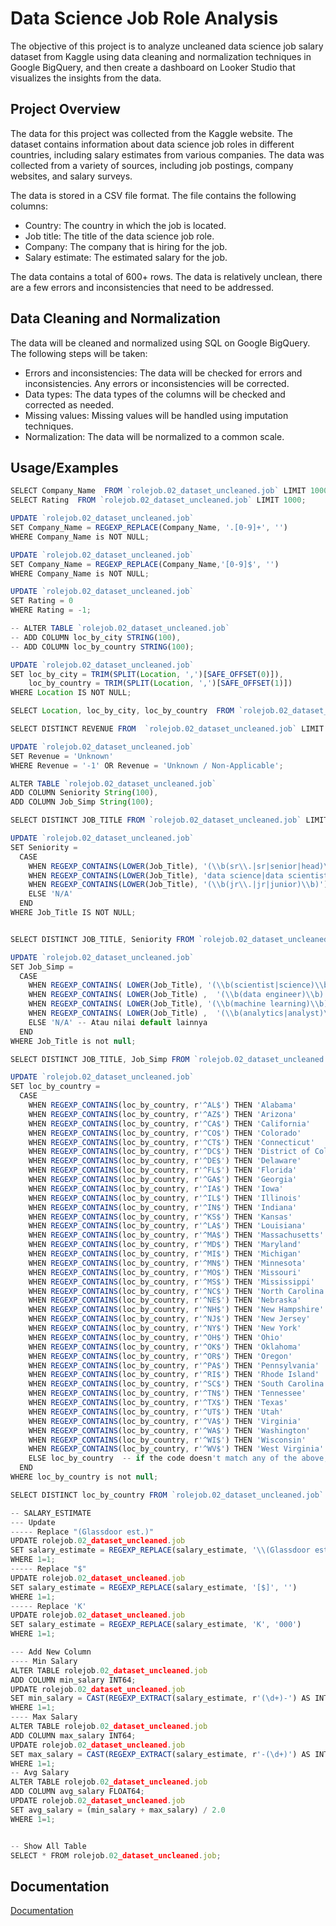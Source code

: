
# Data Science Job Role Analysis

The objective of this project is to analyze uncleaned data science job salary dataset from Kaggle using data cleaning and normalization techniques in Google BigQuery, and then create a dashboard on Looker Studio that visualizes the insights from the data.

## Project Overview

The data for this project was collected from the Kaggle website. The dataset contains information about data science job roles in different countries, including salary estimates from various companies. The data was collected from a variety of sources, including job postings, company websites, and salary surveys.

The data is stored in a CSV file format. The file contains the following columns:

* Country: The country in which the job is located.
* Job title: The title of the data science job role.
* Company: The company that is hiring for the job.
* Salary estimate: The estimated salary for the job.

The data contains a total of 600+ rows. The data is relatively unclean, there are a few errors and inconsistencies that need to be addressed.

## Data Cleaning and Normalization
The data will be cleaned and normalized using SQL on Google BigQuery. The following steps will be taken:

* Errors and inconsistencies: The data will be checked for errors and inconsistencies. Any errors or inconsistencies will be corrected.
* Data types: The data types of the columns will be checked and corrected as needed.
* Missing values: Missing values will be handled using imputation techniques.
* Normalization: The data will be normalized to a common scale.
## Usage/Examples

```javascript
SELECT Company_Name  FROM `rolejob.02_dataset_uncleaned.job` LIMIT 1000;
SELECT Rating  FROM `rolejob.02_dataset_uncleaned.job` LIMIT 1000;

UPDATE `rolejob.02_dataset_uncleaned.job`
SET Company_Name = REGEXP_REPLACE(Company_Name, '.[0-9]+', '')
WHERE Company_Name is NOT NULL;

UPDATE `rolejob.02_dataset_uncleaned.job`
SET Company_Name = REGEXP_REPLACE(Company_Name,'[0-9]$', '')
WHERE Company_Name is NOT NULL;

UPDATE `rolejob.02_dataset_uncleaned.job`
SET Rating = 0
WHERE Rating = -1;

-- ALTER TABLE `rolejob.02_dataset_uncleaned.job`
-- ADD COLUMN loc_by_city STRING(100),
-- ADD COLUMN loc_by_country STRING(100);

UPDATE `rolejob.02_dataset_uncleaned.job`
SET loc_by_city = TRIM(SPLIT(Location, ',')[SAFE_OFFSET(0)]),
    loc_by_country = TRIM(SPLIT(Location, ',')[SAFE_OFFSET(1)])
WHERE Location IS NOT NULL;

SELECT Location, loc_by_city, loc_by_country  FROM `rolejob.02_dataset_uncleaned.job` LIMIT 1000;

SELECT DISTINCT REVENUE FROM  `rolejob.02_dataset_uncleaned.job` LIMIT 1000;

UPDATE `rolejob.02_dataset_uncleaned.job`
SET Revenue = 'Unknown'
WHERE Revenue = '-1' OR Revenue = 'Unknown / Non-Applicable';

ALTER TABLE `rolejob.02_dataset_uncleaned.job`
ADD COLUMN Seniority String(100),
ADD COLUMN Job_Simp String(100);

SELECT DISTINCT JOB_TITLE FROM `rolejob.02_dataset_uncleaned.job` LIMIT 1000;

UPDATE `rolejob.02_dataset_uncleaned.job` 
SET Seniority = 
  CASE 
    WHEN REGEXP_CONTAINS(LOWER(Job_Title), '(\\b(sr\\.|sr|senior|head)\\b)') THEN 'Senior DS'
    WHEN REGEXP_CONTAINS(LOWER(Job_Title), 'data science|data scientist|data analyst|machine learning engineer') THEN 'DS'
    WHEN REGEXP_CONTAINS(LOWER(Job_Title), '(\\b(jr\\.|jr|junior)\\b)') THEN 'Junior DS'
    ELSE 'N/A'
  END
WHERE Job_Title IS NOT NULL;


SELECT DISTINCT JOB_TITLE, Seniority FROM `rolejob.02_dataset_uncleaned.job` LIMIT 1000;

UPDATE `rolejob.02_dataset_uncleaned.job` 
SET Job_Simp = 
  CASE 
    WHEN REGEXP_CONTAINS( LOWER(Job_Title), '(\\b(scientist|science)\\b)') THEN 'Data Scientist'
    WHEN REGEXP_CONTAINS( LOWER(Job_Title) ,  '(\\b(data engineer)\\b)') THEN 'Data Engineer'
    WHEN REGEXP_CONTAINS( LOWER(Job_Title), '(\\b(machine learning)\\b)') THEN 'Machine Learning Engineer'
    WHEN REGEXP_CONTAINS( LOWER(Job_Title) ,  '(\\b(analytics|analyst)\\b)') THEN 'Data Analyst'
    ELSE 'N/A' -- Atau nilai default lainnya
  END
WHERE Job_Title is not null;

SELECT DISTINCT JOB_TITLE, Job_Simp FROM `rolejob.02_dataset_uncleaned.job` LIMIT 1000;

UPDATE `rolejob.02_dataset_uncleaned.job` 
SET loc_by_country = 
  CASE
    WHEN REGEXP_CONTAINS(loc_by_country, r'^AL$') THEN 'Alabama'
    WHEN REGEXP_CONTAINS(loc_by_country, r'^AZ$') THEN 'Arizona'
    WHEN REGEXP_CONTAINS(loc_by_country, r'^CA$') THEN 'California'
    WHEN REGEXP_CONTAINS(loc_by_country, r'^CO$') THEN 'Colorado'
    WHEN REGEXP_CONTAINS(loc_by_country, r'^CT$') THEN 'Connecticut'
    WHEN REGEXP_CONTAINS(loc_by_country, r'^DC$') THEN 'District of Columbia'
    WHEN REGEXP_CONTAINS(loc_by_country, r'^DE$') THEN 'Delaware'
    WHEN REGEXP_CONTAINS(loc_by_country, r'^FL$') THEN 'Florida'
    WHEN REGEXP_CONTAINS(loc_by_country, r'^GA$') THEN 'Georgia'
    WHEN REGEXP_CONTAINS(loc_by_country, r'^IA$') THEN 'Iowa'
    WHEN REGEXP_CONTAINS(loc_by_country, r'^IL$') THEN 'Illinois'
    WHEN REGEXP_CONTAINS(loc_by_country, r'^IN$') THEN 'Indiana'
    WHEN REGEXP_CONTAINS(loc_by_country, r'^KS$') THEN 'Kansas'
    WHEN REGEXP_CONTAINS(loc_by_country, r'^LA$') THEN 'Louisiana'
    WHEN REGEXP_CONTAINS(loc_by_country, r'^MA$') THEN 'Massachusetts'
    WHEN REGEXP_CONTAINS(loc_by_country, r'^MD$') THEN 'Maryland'
    WHEN REGEXP_CONTAINS(loc_by_country, r'^MI$') THEN 'Michigan'
    WHEN REGEXP_CONTAINS(loc_by_country, r'^MN$') THEN 'Minnesota'
    WHEN REGEXP_CONTAINS(loc_by_country, r'^MO$') THEN 'Missouri'
    WHEN REGEXP_CONTAINS(loc_by_country, r'^MS$') THEN 'Mississippi'
    WHEN REGEXP_CONTAINS(loc_by_country, r'^NC$') THEN 'North Carolina'
    WHEN REGEXP_CONTAINS(loc_by_country, r'^NE$') THEN 'Nebraska'
    WHEN REGEXP_CONTAINS(loc_by_country, r'^NH$') THEN 'New Hampshire'
    WHEN REGEXP_CONTAINS(loc_by_country, r'^NJ$') THEN 'New Jersey'
    WHEN REGEXP_CONTAINS(loc_by_country, r'^NY$') THEN 'New York'
    WHEN REGEXP_CONTAINS(loc_by_country, r'^OH$') THEN 'Ohio'
    WHEN REGEXP_CONTAINS(loc_by_country, r'^OK$') THEN 'Oklahoma'
    WHEN REGEXP_CONTAINS(loc_by_country, r'^OR$') THEN 'Oregon'
    WHEN REGEXP_CONTAINS(loc_by_country, r'^PA$') THEN 'Pennsylvania'
    WHEN REGEXP_CONTAINS(loc_by_country, r'^RI$') THEN 'Rhode Island'
    WHEN REGEXP_CONTAINS(loc_by_country, r'^SC$') THEN 'South Carolina'
    WHEN REGEXP_CONTAINS(loc_by_country, r'^TN$') THEN 'Tennessee'
    WHEN REGEXP_CONTAINS(loc_by_country, r'^TX$') THEN 'Texas'
    WHEN REGEXP_CONTAINS(loc_by_country, r'^UT$') THEN 'Utah'
    WHEN REGEXP_CONTAINS(loc_by_country, r'^VA$') THEN 'Virginia'
    WHEN REGEXP_CONTAINS(loc_by_country, r'^WA$') THEN 'Washington'
    WHEN REGEXP_CONTAINS(loc_by_country, r'^WI$') THEN 'Wisconsin'
    WHEN REGEXP_CONTAINS(loc_by_country, r'^WV$') THEN 'West Virginia'
    ELSE loc_by_country  -- if the code doesn't match any of the above, keep it as is
  END
WHERE loc_by_country is not null;

SELECT DISTINCT loc_by_country FROM `rolejob.02_dataset_uncleaned.job` LIMIT 1000;

-- SALARY_ESTIMATE
--- Update 
----- Replace "(Glassdoor est.)"
UPDATE rolejob.02_dataset_uncleaned.job
SET salary_estimate = REGEXP_REPLACE(salary_estimate, '\\(Glassdoor est.\\)', '')
WHERE 1=1;
----- Replace "$" 
UPDATE rolejob.02_dataset_uncleaned.job
SET salary_estimate = REGEXP_REPLACE(salary_estimate, '[$]', '')
WHERE 1=1;
----- Replace 'K' 
UPDATE rolejob.02_dataset_uncleaned.job
SET salary_estimate = REGEXP_REPLACE(salary_estimate, 'K', '000')
WHERE 1=1;

--- Add New Column
---- Min Salary
ALTER TABLE rolejob.02_dataset_uncleaned.job
ADD COLUMN min_salary INT64;
UPDATE rolejob.02_dataset_uncleaned.job
SET min_salary = CAST(REGEXP_EXTRACT(salary_estimate, r'(\d+)-') AS INT64)
WHERE 1=1;
---- Max Salary
ALTER TABLE rolejob.02_dataset_uncleaned.job
ADD COLUMN max_salary INT64;
UPDATE rolejob.02_dataset_uncleaned.job
SET max_salary = CAST(REGEXP_EXTRACT(salary_estimate, r'-(\d+)') AS INT64)
WHERE 1=1;
-- Avg Salary
ALTER TABLE rolejob.02_dataset_uncleaned.job
ADD COLUMN avg_salary FLOAT64;
UPDATE rolejob.02_dataset_uncleaned.job
SET avg_salary = (min_salary + max_salary) / 2.0
WHERE 1=1;


-- Show All Table
SELECT * FROM rolejob.02_dataset_uncleaned.job;
```


## Documentation

[Documentation](Data_Science_Job_Report_page-0001.jpg)

